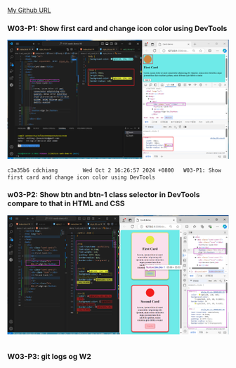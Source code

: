 [My Github URL](https://github.com/JonasReinhard0427/1131-sweb-demo-93)


### W03-P1: Show first card and change icon color using DevTools
![](w03-p1.png)

```
c3a35b6 cdchiang        Wed Oct 2 16:26:57 2024 +0800   W03-P1: Show first card and change icon color using DevTools
```




### w03-P2: Show btn and btn-1 class selector in DevTools compare to that in HTML and CSS

![](w03-p2.png)
```

```

### W03-P3: git logs og W2
```

```